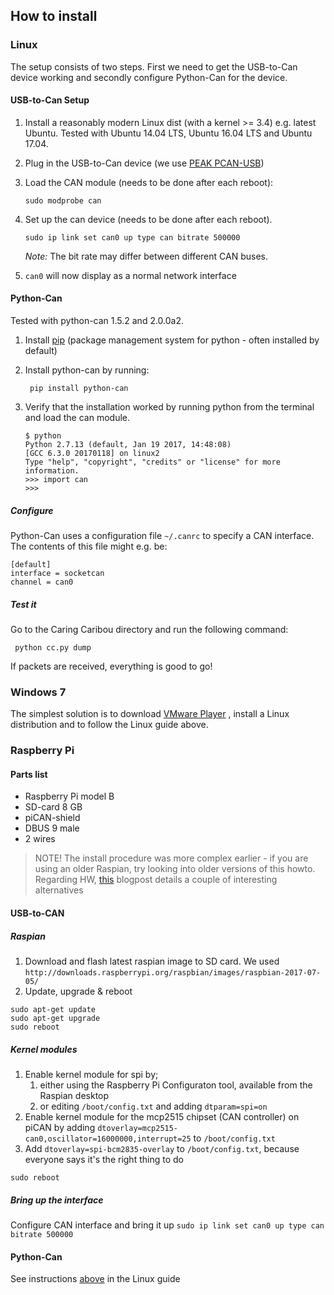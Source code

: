 ## How to install

### Linux
The setup consists of two steps. First we need to get the USB-to-Can device working and secondly configure Python-Can
for the device.

#### USB-to-Can Setup
1. Install a reasonably modern Linux dist (with a kernel >= 3.4) e.g. latest Ubuntu.
Tested with Ubuntu 14.04 LTS, Ubuntu 16.04 LTS and Ubuntu 17.04.
2. Plug in the USB-to-Can device (we use [PEAK PCAN-USB](http://www.peak-system.com/PCAN-USB.199.0.html))
3. Load the CAN module (needs to be done after each reboot):

   ```
   sudo modprobe can
   ```
4. Set up the can device (needs to be done after each reboot). 

   ```
   sudo ip link set can0 up type can bitrate 500000 
   ```
   *Note:* The bit rate may differ between different CAN buses.
5. ```can0``` will now display as a normal network interface

#### Python-Can
Tested with python-can 1.5.2 and 2.0.0a2.

1. Install [pip](https://pypi.python.org/pypi/pip) (package management system for python - often installed by default)
2. Install python-can by running:

        pip install python-can

3. Verify that the installation worked by running python from the terminal and load the can module. 

    ```
    $ python
    Python 2.7.13 (default, Jan 19 2017, 14:48:08) 
    [GCC 6.3.0 20170118] on linux2
    Type "help", "copyright", "credits" or "license" for more information.
    >>> import can
    >>> 
    ```

##### Configure
Python-Can uses a configuration file ```~/.canrc``` to specify a CAN interface.
The contents of this file might e.g. be:

    [default]
    interface = socketcan
    channel = can0

##### Test it
Go to the Caring Caribou directory and run the following command:

``` python cc.py dump```

If packets are received, everything is good to go!

### Windows 7 
The simplest solution is to download
[VMware Player](https://my.vmware.com/en/web/vmware/free#desktop_end_user_computing/vmware_workstation_player/12_0)
, install a Linux distribution and to follow the Linux guide above.

### Raspberry Pi
#### Parts list
- Raspberry Pi model B 
- SD-card 8 GB
- piCAN-shield
- DBUS 9 male
- 2 wires

> NOTE! The install procedure was more complex earlier - if you are using an older Raspian, try looking into older versions of this howto.
> Regarding HW, [this](https://harrisonsand.com/can-on-the-raspberry-pi/) blogpost details a couple of interesting alternatives

#### USB-to-CAN
##### Raspian
1. Download and flash latest raspian image to SD card.
We used ```http://downloads.raspberrypi.org/raspbian/images/raspbian-2017-07-05/```
1. Update, upgrade & reboot

```
sudo apt-get update
sudo apt-get upgrade
sudo reboot
```

##### Kernel modules
1. Enable kernel module for spi by;  
    1. either using the Raspberry Pi Configuraton tool, available from the Raspian desktop
    1. or editing ```/boot/config.txt``` and adding ```dtparam=spi=on```
1. Enable kernel module for the mcp2515 chipset (CAN controller) on piCAN by adding ```dtoverlay=mcp2515-can0,oscillator=16000000,interrupt=25``` to ```/boot/config.txt```
1. Add ```dtoverlay=spi-bcm2835-overlay``` to ```/boot/config.txt```, because everyone says it's the right thing to do

```
sudo reboot
```

##### Bring up the interface
Configure CAN interface and bring it up
```sudo ip link set can0 up type can bitrate 500000```

#### Python-Can
See instructions [above](https://github.com/CaringCaribou/caringcaribou/blob/master/documentation/howtoinstall.md#python-can) in the Linux guide
